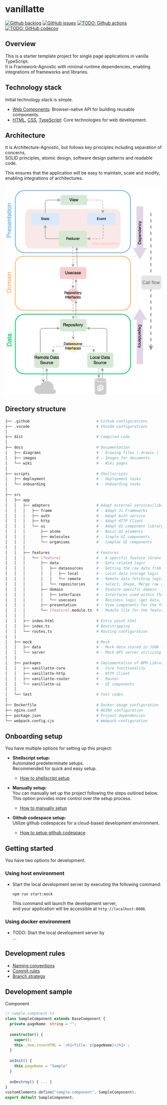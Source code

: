 # vaníllatte

[![Github backlog](https://img.shields.io/badge/-in_progress-262626.svg?style=for-the-badge&logo=github&logoColor=f2f2f2&label=backlog&labelColor=262626&color=blue)](https://github.com/users/ochairo/projects/5)
[![GitHub issues](https://img.shields.io/github/issues/ochairo/vanillatte?style=for-the-badge&logo=github&logoColor=f2f2f2&label=issues&labelColor=262626)](https://github.com/ochairo/vanillatte/issues)
[![TODO: Github actions](https://img.shields.io/github/actions/workflow/status/ochairo/vanillatte/main.yml?style=for-the-badge&cacheSeconds=60&branch=development&logo=github&logoColor=f2f2f2&label=TODO:ci&labelColor=262626)](https://github.com/ochairo/vanillatte/actions/workflows/main.yml)
[![TODO: GitHub codecov](https://img.shields.io/codecov/c/github/ochairo/vanillatte?style=for-the-badge&logo=codecov&logoColor=f2f2f2&label=TODO:coverage&labelColor=262626)](https://github.com/ochairo/vanillatte/tree/development?tab=readme-ov-file#vanillatte)

## Overview

This is a starter template project for single page applications in vanilla TypeScript.  
It is Framework-Agnostic with minimal runtime dependencies, enabling integrations of frameworks and libraries.

## Technology stack

Initial technology stack is simple.

- [Web Components](https://developer.mozilla.org/en-US/docs/Web/API/Web_Components): Browser-native API for building reusable components.
- [HTML](https://developer.mozilla.org/en-US/docs/Web/HTML), [CSS](https://developer.mozilla.org/en-US/docs/Web/CSS), [TypeScript](https://www.typescriptlang.org/): Core technologies for web development.

## Architecture

It is Architecture-Agnostic, but follows key principles including separation of concerns,  
SOLID principles, atomic design, software design patterns and readable code.

This ensures that the application will be easy to maintain, scale and modify, enabling integrations of architectures.

![architecture](docs/images/architecture.png)

## Directory structure

```bash
├── .github                              # Github configurations
├── .vscode                              # VScode configurations
│
├── dist                                 # Compiled code
│
├── docs                                 # Documentation
│   ├── diagrams                         # - Drawing files (.drawio | .excalidraw)
│   ├── images                           # - Images for documents
│   └── wiki                             # - Wiki pages
│
├── scripts                              # Shellscripts
│   ├── deployment                       # - Deployment tasks
│   └── onboarding                       # - Onboarding tasks
│
├── src
│   ├── app
│   │   ├── adapters                     # Adapt external services/libraries
│   │   │   ├── frame                    # - Adapt Js Frameworks
│   │   │   ├── auth                     # - Adapt Auth service
│   │   │   ├── http                     # - Adapt HTTP Client
│   │   │   └── ui                       # - Adapt UI component library
│   │   │       ├── atoms                # - Basic UI elements
│   │   │       ├── molecules            # - Simple UI components
│   │   │       └── organisms            # - Complex UI components
│   │   │
│   │   ├── features                     # Features
│   │   │   └── [feature]                # - A specific feature (Granularity can vary)
│   │   │       ├── data                 # - Data-related logic
│   │   │       │   ├── datasources      # - Getting the raw data from api or localDB
│   │   │       │   │   ├── local        # - Local data storage logic
│   │   │       │   │   └── remote       # - Remote data fetching logic
│   │   │       │   └── repositories     # - Select, Shape, Merge raw data for the usecase
│   │   │       ├── domain               # - Feature-specific domain
│   │   │       │   ├── interfaces       # - Interfaces used within the feature
│   │   │       │   └── usecases         # - Business logic (get data, validate data, etc..)
│   │   │       ├── presentation         # - View components for the feature
│   │   │       └── [feature].module.ts  # - Module file for the feature
│   │   │
│   │   ├── index.html                   # Entry point html
│   │   ├── index.ts                     # Bootstrapping
│   │   └── routes.ts                    # Routing configuration
│   │
│   ├── mock                             # Mock
│   │   ├── data                         # - Mock data stored in JSON files
│   │   └── server                       # - Mock API server utilizing the mock data
│   │
│   ├── packages                         # Implementation of NPM Libraries
│   │   ├── vanillatte-core              # - Core functionality
│   │   ├── vanillatte-http              # - HTTP Client
│   │   ├── vanillatte-router            # - Router
│   │   └── vanillatte-ui                # - UI components
│   │
│   └── test                             # Test codes
│
├── Dockerfile                           # Docker image configuration
├── nginx.conf                           # NGINX configuration
├── package.json                         # Project dependencies
└── webpack.config.cjs                   # Webpack configuration
```

## Onboarding setup

You have multiple options for setting up this project:

- **Shellscript setup:**  
  Automated predeterminate setups.  
  Recommended for quick and easy setup.

  - [How to shellscript setup](docs/wiki/onboarding-setup/shellscript_setup.md)

- **Manually setup:**  
  You can manually set up the project following the steps outlined below.  
  This option provides more control over the setup process.

  - [How to manually setup](docs/wiki/onboarding-setup/manually_setup.md)

- **Github codespace setup:**  
  Utilize github codespaces for a cloud-based development environment.

  - [How to setup github codespace](docs/wiki/onboarding-setup/codespace_setup.md)

## Getting started

You have two options for development.

### Using host environment

- Start the local development server by executing the following command:

  ```sh
  npm run start:mock
  ```

  This command will launch the development server,  
  and your application will be accessible at `http://localhost:8080`.

### Using docker environment

- TODO: Start the local development server by  
  ...

## Development rules

- [Naming conventions](docs/wiki/development-rules/naming_conventions.md)
- [Commit rules](docs/wiki/development-rules/commit_rules.md)
- [Branch strategy](docs/wiki/development-rules/branch_strategy.md)

## Development sample

Component

```ts
// sample.component.ts
class SampleComponent extends BaseComponent {
  private pageName: string = "";

  constructor() {
    super();
    this._dom.innerHTML = `<h1>Title: ${pageName}</h1>`;
  }

  onInit() {
    this.pageName = "Sample"
  }

  onDestroy() { ... }
}
customElements.define("sample-component", SampleComponent);
export default SampleComponent;
```

